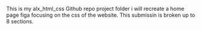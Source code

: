 This is my alx_html_css Github repo project folder i will recreate a home page figa focusing on the css of the website.
This submissin is broken up to 8 sections.